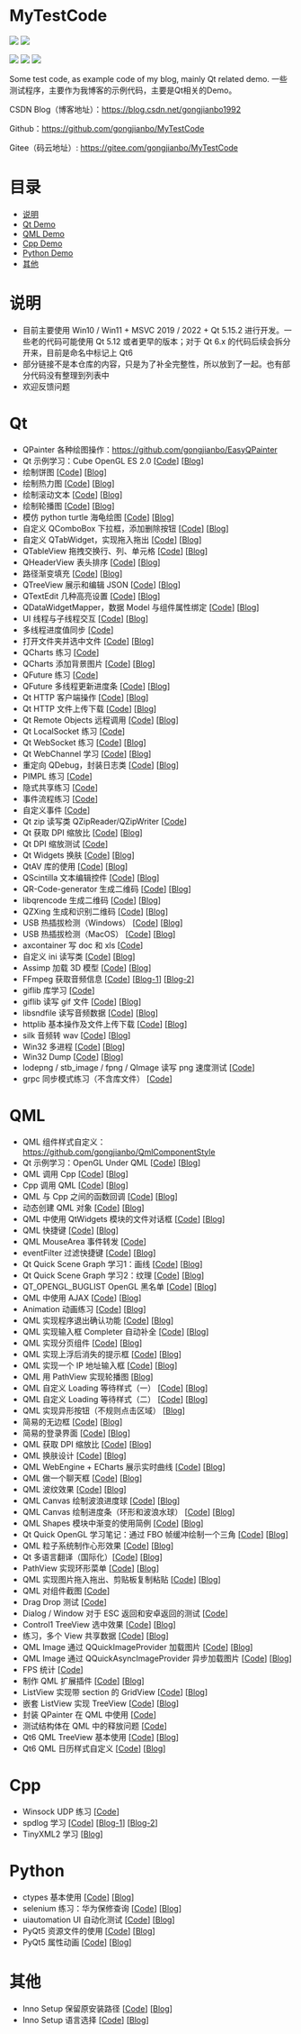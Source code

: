 # MyTestCode

![](https://img.shields.io/badge/language-Cpp/QML-orange) ![](https://img.shields.io/badge/license-Free-green)

![](https://img.shields.io/github/languages/code-size/gongjianbo/MyTestCode) ![](https://img.shields.io/github/stars/gongjianbo/MyTestCode) ![](https://img.shields.io/github/forks/gongjianbo/MyTestCode)

Some test code, as example code of my blog, mainly Qt related demo. 一些测试程序，主要作为我博客的示例代码，主要是Qt相关的Demo。

CSDN Blog（博客地址）：https://blog.csdn.net/gongjianbo1992

Github：https://github.com/gongjianbo/MyTestCode

Gitee（码云地址）: https://gitee.com/gongjianbo/MyTestCode

# 目录

- [说明](#说明)
- [Qt Demo](#Qt)
- [QML Demo](#QML)
- [Cpp Demo](#Cpp)
- [Python Demo](#Python)
- [其他](#其他)

# 说明

- 目前主要使用 Win10 / Win11 + MSVC 2019 / 2022 + Qt 5.15.2 进行开发。一些老的代码可能使用 Qt 5.12 或者更早的版本；对于 Qt 6.x 的代码后续会拆分开来，目前是命名中标记上 Qt6
- 部分链接不是本仓库的内容，只是为了补全完整性，所以放到了一起。也有部分代码没有整理到列表中
- 欢迎反馈问题

# Qt 

- QPainter 各种绘图操作：https://github.com/gongjianbo/EasyQPainter
- Qt 示例学习：Cube OpenGL ES 2.0 [[Code](./Qt/QtExampleCube/)] [[Blog](https://blog.csdn.net/gongjianbo1992/article/details/122945293)]
- 绘制饼图 [[Code](./Qt/QtPainter/)] [[Blog](https://blog.csdn.net/gongjianbo1992/article/details/100096216)]
- 绘制热力图 [[Code](./Qt/MyHeatMap/)] [[Blog](https://blog.csdn.net/gongjianbo1992/article/details/104566768)]
- 绘制滚动文本 [[Code](./Qt/ScrollLabel/)] [[Blog](https://blog.csdn.net/gongjianbo1992/article/details/106579690)]
- 绘制轮播图 [[Code](./Qt/TestQt_20211029_Swiper/)] [[Blog](https://blog.csdn.net/gongjianbo1992/article/details/121072373)]
- 模仿 python turtle 海龟绘图 [[Code](https://github.com/gongjianbo/QtTurtle)] [[Blog](https://blog.csdn.net/gongjianbo1992/article/details/112111264)]
- 自定义 QComboBox 下拉框，添加删除按钮 [[Code](./Qt/MyComboBox/)] [[Blog](https://blog.csdn.net/gongjianbo1992/article/details/106558887)]
- 自定义 QTabWidget，实现拖入拖出 [[Code](./Qt/MyTabWidget/)] [[Blog](https://blog.csdn.net/gongjianbo1992/article/details/108502299)]
- QTableView 拖拽交换行、列、单元格 [[Code](./Qt/QTableViewMoveAction/)] [[Blog](https://blog.csdn.net/gongjianbo1992/article/details/106932706)]
- QHeaderView 表头排序 [[Code](./Qt/SortHeaderView/)] [[Blog](https://blog.csdn.net/gongjianbo1992/article/details/108249292)]
- 路径渐变填充 [[Code](./Qt/PathGradient/)] [[Blog](https://blog.csdn.net/gongjianbo1992/article/details/123767575)]
- QTreeView 展示和编辑 JSON [[Code](./Qt/QJsonAndTreeView/)] [[Blog](https://blog.csdn.net/gongjianbo1992/article/details/103191023)]
- QTextEdit 几种高亮设置 [[Code](./Qt/TextEditHighlight/)] [[Blog](https://blog.csdn.net/gongjianbo1992/article/details/122527076)]
- QDataWidgetMapper，数据 Model 与组件属性绑定 [[Code](./Qt/TestQt_20200615_DataMapper/)] [[Blog](https://blog.csdn.net/gongjianbo1992/article/details/106772319)]
- UI 线程与子线程交互 [[Code](./Qt/UiAndSubThread/)] [[Blog](https://blog.csdn.net/gongjianbo1992/article/details/105171077)]
- 多线程进度值同步 [[Code](./Qt/Qt/TestQt_20240528_Progress/)] 
- 打开文件夹并选中文件 [[Code](./Qt/TestQt_20230218_ShowInFolder/)] [[Blog](https://blog.csdn.net/gongjianbo1992/article/details/129233861)]
- QCharts 练习 [[Code](./Qt/TestQt_20190907_QChartsSeries/)]
- QCharts 添加背景图片 [[Code](./Qt/TestQt_20190806_QChartsBackground/)] [[Blog](https://blog.csdn.net/gongjianbo1992/article/details/98615059)]
- QFuture 练习 [[Code](./Qt/TestQt_20200622_QFuture/)] 
- QFuture 多线程更新进度条 [[Code](./Qt/TestQt_20200625_QFuture/)] [[Blog](https://blog.csdn.net/gongjianbo1992/article/details/106957888)]
- Qt HTTP 客户端操作 [[Code](./Qt/Qt5HttpDemo/)] [[Blog](https://blog.csdn.net/gongjianbo1992/article/details/97568863)]
- Qt HTTP 文件上传下载 [[Code](./Qt/TestQt_20210807_HttpFile/)] [[Blog](https://gongjianbo1992.blog.csdn.net/article/details/119490369)]
- Qt Remote Objects 远程调用 [[Code](./Qt/QtRemoteObjects/)] [[Blog](https://blog.csdn.net/gongjianbo1992/article/details/120103289)]
- Qt LocalSocket 练习 [[Code](./Qt/TestLocalSocket/)] 
- Qt WebSocket 练习 [[Code](./Qt/QtWebSocketDemo/)] [[Blog](https://blog.csdn.net/gongjianbo1992/article/details/107306121)]
- Qt WebChannel 学习 [[Code](https://github.com/gongjianbo/QtWebCannelAndMap.git)] [[Blog](https://blog.csdn.net/gongjianbo1992/article/details/89707251)]
- 重定向 QDebug，封装日志类 [[Code](https://github.com/gongjianbo/SimpleQtLogger)] [[Blog](https://blog.csdn.net/gongjianbo1992/article/details/108030391)]
- PIMPL 练习 [[Code](./Qt/QtPimpl/)]
- 隐式共享练习 [[Code](./Qt/TestQt_20211225_SharedData/)]
- 事件流程练习 [[Code](./Qt/TestQt_20220915_EventFlow/)]
- 自定义事件 [[Code](./Qt/TestQt_20230710_CustomEvent/)]
- Qt zip 读写类 QZipReader/QZipWriter [[Code](./Qt/TestQt_20240226_QZip/)]
- Qt 获取 DPI 缩放比 [[Code](./Qt/TestQt_20231221_Dpi/)] [[Blog](https://blog.csdn.net/gongjianbo1992/article/details/135128484)]
- Qt DPI 缩放测试 [[Code](./Qt/TestQt_20230529_DpiScaleTest/)]
- Qt Widgets 换肤 [[Code](./Qt/QtSwitchSkin/)] [[Blog](https://blog.csdn.net/gongjianbo1992/article/details/106608353)]
- QtAV 库的使用 [[Code](./Qt/QtAV/)] [[Blog](https://blog.csdn.net/gongjianbo1992/article/details/94631123)]
- QScintilla 文本编辑控件 [[Code](./Qt/QScintilla/)] [[Blog](https://blog.csdn.net/gongjianbo1992/article/details/100828180)]
- QR-Code-generator 生成二维码 [[Code](./Qt/TestQt_20230711_QRCodeGen/)] [[Blog](https://blog.csdn.net/gongjianbo1992/article/details/131677203)]
- libqrencode 生成二维码 [[Code](./Qt/QtQRencodeVS2019/)] [[Blog](https://blog.csdn.net/gongjianbo1992/article/details/122422331)]
- QZXing 生成和识别二维码 [[Code](./Qt/QtQZXingVS2019/)] [[Blog](https://blog.csdn.net/gongjianbo1992/article/details/122463817)]
- USB 热插拔检测（Windows） [[Code](./Qt/DeviceHotplug_Win/)] [[Blog](https://blog.csdn.net/gongjianbo1992/article/details/128702423)]
- USB 热插拔检测（MacOS） [[Code](./Qt/DeviceHotplug_Mac/)] [[Blog](https://blog.csdn.net/gongjianbo1992/article/details/129780213)]
- axcontainer 写 doc 和 xls [[Code](./Qt/TestQt_20211012_DocXls/)]
- 自定义 ini 读写类 [[Code](./Qt/TestQt_20210425_ini/)] [[Blog](https://blog.csdn.net/gongjianbo1992/article/details/116239087)]
- Assimp 加载 3D 模型 [[Code](./Qt/TestQt_20211018_Assimp/)] [[Blog](https://blog.csdn.net/gongjianbo1992/article/details/120857151)]
- FFmpeg 获取音频信息 [[Code](./Qt/GetAudioInfo/)] [[Blog-1](https://blog.csdn.net/gongjianbo1992/article/details/109832829)] [[Blog-2](https://blog.csdn.net/gongjianbo1992/article/details/109975687)]
- giflib 库学习 [[Code](./Qt/GifLib%E6%B5%8B%E8%AF%95%E4%BB%A3%E7%A0%81/)] 
- giflib 读写 gif 文件 [[Code](https://github.com/gongjianbo/QtGifTool)] [[Blog](https://blog.csdn.net/gongjianbo1992/article/details/115449858)]
- libsndfile 读写音频数据 [[Code](./Qt/libsndfile/)] [[Blog](https://blog.csdn.net/gongjianbo1992/article/details/99678466)]
- httplib 基本操作及文件上传下载 [[Code](./Qt/TestQt_20230913_HttpLib/)] [[Blog](https://blog.csdn.net/gongjianbo1992/article/details/133075530)]
- silk 音频转 wav [[Code](./Qt/SilkToWav/)] [[Blog](https://blog.csdn.net/gongjianbo1992/article/details/110351329)]
- Win32 多进程 [[Code](./Qt/MultiProcess_Win/)] [[Blog](https://blog.csdn.net/gongjianbo1992/article/details/120030085)]
- Win32 Dump [[Code](./Qt/TestQt_20210211_Dump/)] [[Blog](https://blog.csdn.net/gongjianbo1992/article/details/113791423)]
- lodepng / stb_image / fpng / QImage 读写 png 速度测试 [[Code](./Qt/TestQt_20241017_PNG/)] 
- grpc 同步模式练习（不含库文件） [[Code](./Qt/TestQt_20240511_GRPC/)] 

# QML 

- QML 组件样式自定义：https://github.com/gongjianbo/QmlComponentStyle
- Qt 示例学习：OpenGL Under QML [[Code](./Qml/QtExampleOpenGLUnderQML/)] [[Blog](https://blog.csdn.net/gongjianbo1992/article/details/124769013)]
- QML 调用 Cpp [[Code](./Qml/QmlCallCpp2020/)] [[Blog](https://blog.csdn.net/gongjianbo1992/article/details/87965925)]
- Cpp 调用 QML [[Code](./Qml/CppCallQml2020/)] [[Blog](https://blog.csdn.net/gongjianbo1992/article/details/87965925)]
- QML 与 Cpp 之间的函数回调 [[Code](./Qml/TestQml_20220908_Callback/)] [[Blog](https://blog.csdn.net/gongjianbo1992/article/details/126769501)]
- 动态创建 QML 对象 [[Code](./Qml/TestQml_20201118_createComponent/)] [[Blog](https://blog.csdn.net/gongjianbo1992/article/details/109800614)]
- QML 中使用 QtWidgets 模块的文件对话框 [[Code](./Qml/FileDialogWrap/)] [[Blog](https://blog.csdn.net/gongjianbo1992/article/details/128521716)]
- QML 快捷键 [[Code](./Qml/TestQml_20210517_ShortcutKey/)] [[Blog](https://blog.csdn.net/gongjianbo1992/article/details/116954979)]
- QML MouseArea 事件转发 [[Code](./Qml/TestQml_20240424_MouseForward/)] 
- eventFilter 过滤快捷键 [[Code](./Qml/KeysFilter/)] [[Blog](https://blog.csdn.net/gongjianbo1992/article/details/116954979)]
- Qt Quick Scene Graph 学习1：画线 [[Code](./Qml/LearnQSG_20210614_Line/)] [[Blog](https://blog.csdn.net/gongjianbo1992/article/details/117923933)]
- Qt Quick Scene Graph 学习2：纹理 [[Code](./Qml/LearnQSG_20210624_Texture/)] [[Blog](https://blog.csdn.net/gongjianbo1992/article/details/118257844)]
- QT_OPENGL_BUGLIST OpenGL 黑名单 [[Code](./Qml/OpenGLBlackList/)] [[Blog](https://blog.csdn.net/gongjianbo1992/article/details/125400723)]
- QML 中使用 AJAX [[Code](./Qml/QmlAjax/)] [[Blog](https://blog.csdn.net/gongjianbo1992/article/details/108923476)]
- Animation 动画练习 [[Code](./Qml/QmlAnimation/)] [[Blog](https://blog.csdn.net/gongjianbo1992/article/details/102135779)]
- QML 实现程序退出确认功能 [[Code](./Qml/QmlCloseEvent/)] [[Blog](https://blog.csdn.net/gongjianbo1992/article/details/108270551)]
- QML 实现输入框 Completer 自动补全 [[Code](./Qml/QmlCompleter/)] [[Blog](https://blog.csdn.net/gongjianbo1992/article/details/122569547)]
- QML 实现分页组件 [[Code](./Qml/QmlPagination/)] [[Blog](https://blog.csdn.net/gongjianbo1992/article/details/111820528)]
- QML 实现上浮后消失的提示框 [[Code](./Qml/TestQml_20240622_Toast/)] [[Blog](https://blog.csdn.net/gongjianbo1992/article/details/139891612)]
- QML 实现一个 IP 地址输入框 [[Code](./Qml/TestQml_20210717_IpInput/)] [[Blog](https://blog.csdn.net/gongjianbo1992/article/details/118860100)]
- QML 用 PathView 实现轮播图 [[Blog](https://blog.csdn.net/gongjianbo1992/article/details/103517663)]
- QML 自定义 Loading 等待样式（一） [[Code](https://github.com/gongjianbo/QmlComponentStyle)] [[Blog](https://blog.csdn.net/gongjianbo1992/article/details/112748866)]
- QML 自定义 Loading 等待样式（二） [[Code](https://github.com/gongjianbo/QmlComponentStyle)] [[Blog](https://gongjianbo1992.blog.csdn.net/article/details/122824084)]
- QML 实现异形按钮（不规则点击区域） [[Blog](https://gongjianbo1992.blog.csdn.net/article/details/123002716)]
- 简易的无边框 [[Code](./Qml/QmlFramelessWindow/)] [[Blog](https://blog.csdn.net/gongjianbo1992/article/details/109708951)]
- 简易的登录界面 [[Code](./Qml/QmlLoginPage/)] [[Blog](https://blog.csdn.net/gongjianbo1992/article/details/102753985)]
- QML 获取 DPI 缩放比 [[Code](./Qml/TestQml_20231221_Dpi/)] [[Blog](https://blog.csdn.net/gongjianbo1992/article/details/135128484)]
- QML 换肤设计 [[Code](./Qml/QmlSkin/)] [[Blog](https://blog.csdn.net/gongjianbo1992/article/details/124080543)]
- QML WebEngine + ECharts 展示实时曲线 [[Code](./Qml/QmlWebEngineECharts/)] [[Blog](https://blog.csdn.net/gongjianbo1992/article/details/108778548)]
- QML 做一个聊天框 [[Code](./Qml/TalkList/)] [[Blog](https://blog.csdn.net/gongjianbo1992/article/details/115410423)]
- QML 波纹效果 [[Code](./Qml/TestQml_20191128_Wave/)] [[Blog](https://blog.csdn.net/gongjianbo1992/article/details/117639209)]
- QML Canvas 绘制波浪进度球 [[Code](./Qml/TestQml_20210310_Wave/)] [[Blog](https://blog.csdn.net/gongjianbo1992/article/details/114684010)]
- QML Canvas 绘制进度条（环形和波浪水球） [[Code](./Qml/TestQml_20220210_ProgressBar/)] [[Blog](https://blog.csdn.net/gongjianbo1992/article/details/122870986)]
- QML Shapes 模块中渐变的使用简例 [[Code](./Qml/TestQml_20220412_ShapeGradient/)] [[Blog](https://gongjianbo1992.blog.csdn.net/article/details/124137788)]
- Qt Quick OpenGL 学习笔记：通过 FBO 帧缓冲绘制一个三角 [[Code](./Qml/TestQml_20200128_FBO/)] [[Blog](https://blog.csdn.net/gongjianbo1992/article/details/104107692)]
- QML 粒子系统制作心形效果 [[Code](./Qml/TestQml_20200521_Love/)] [[Blog](https://blog.csdn.net/gongjianbo1992/article/details/106256286)]
- Qt 多语言翻译（国际化）[[Code](./Qml/TestQml_20211215_Translator/)] [[Blog](https://blog.csdn.net/gongjianbo1992/article/details/122014168)]
- PathView 实现环形菜单 [[Code](./Qml/TestQml_20220313_PathView/)] [[Blog](https://blog.csdn.net/gongjianbo1992/article/details/123465756)]
- QML 实现图片拖入拖出、剪贴板复制粘贴 [[Code](./Qml/TestQml_20221125_CopyPaste/)] [[Blog](https://blog.csdn.net/gongjianbo1992/article/details/128058766)]
- QML 对组件截图 [[Code](./Qml/TestQml_20240905_GrabImage/)] 
- Drag Drop 测试 [[Code](./Qml/TestQml_20240305_DragDrop/)] 
- Dialog / Window 对于 ESC 返回和安卓返回的测试 [[Code](./Qml/TestQml_20240725_Dialog/)]
- Control1 TreeView 选中效果 [[Code](./Qml/TestQml_20221120_TreeSelection/)] [[Blog](https://blog.csdn.net/gongjianbo1992/article/details/127956454)]
- 练习，多个 View 共享数据 [[Code](./Qml/TestQml_20220709_CommonData/)] [[Blog](https://blog.csdn.net/gongjianbo1992/article/details/125712442)]
- QML Image 通过 QQuickImageProvider 加载图片 [[Code](./Qml/TestQml_20221225_ImageProvider/)] [[Blog](https://blog.csdn.net/gongjianbo1992/article/details/128439262)]
- QML Image 通过 QQuickAsyncImageProvider 异步加载图片 [[Code](./Qml/TestQml_20240118_AsyncImageProvider/)] [[Blog](https://blog.csdn.net/gongjianbo1992/article/details/135691893)]
- FPS 统计 [[Code](./Qml/TestQml_20230211_QmlFps/)]
- 制作 QML 扩展插件 [[Code](https://github.com/gongjianbo/QmlExtensionPlugin)] [[Blog](https://blog.csdn.net/gongjianbo1992/article/details/104079885)]
- ListView 实现带 section 的 GridView [[Code](./Qml/TestQml_20240205_SectionGrid/)] [[Blog](https://blog.csdn.net/gongjianbo1992/article/details/136039983)]
- 嵌套 ListView 实现 TreeView [[Code](https://github.com/gongjianbo/QmlTreeView)] [[Blog](https://blog.csdn.net/gongjianbo1992/article/details/90575519)]
- 封装 QPainter 在 QML 中使用 [[Code](https://github.com/gongjianbo/QmlPainter)] 
- 测试结构体在 QML 中的释放问题 [[Code](./Qml/TestQml_20240823_Struct/)]
- Qt6 QML TreeView 基本使用 [[Code](./Qml/TestQml_20220422_Qt6TreeView/)] [[Blog](https://blog.csdn.net/gongjianbo1992/article/details/124373674)]
- Qt6 QML 日历样式自定义 [[Code](./Qml/TestQml_20220416_Qt6Calendar/)] [[Blog](https://blog.csdn.net/gongjianbo1992/article/details/124212915)]

# Cpp 

- Winsock UDP 练习 [[Code](./Cpp/TestWinsock/)] 
- spdlog 学习 [[Code](./Cpp/spdlog/)] [[Blog-1](https://blog.csdn.net/gongjianbo1992/article/details/113279632)] [[Blog-2](https://blog.csdn.net/gongjianbo1992/article/details/112797764)]
- TinyXML2 学习 [[Blog](https://blog.csdn.net/gongjianbo1992/article/details/107947647)]

# Python 

- ctypes 基本使用 [[Code](./Py/TestPy_20210617_ctypes/)] [[Blog](https://gongjianbo1992.blog.csdn.net/article/details/118019271)]
- selenium 练习：华为保修查询 [[Code](./Py/HuaweiQuery/)] [[Blog](https://gongjianbo1992.blog.csdn.net/article/details/119878883)]
- uiautomation UI 自动化测试 [[Code](./Py/UIAutoTest/)] [[Blog](https://gongjianbo1992.blog.csdn.net/article/details/121895644)]
- PyQt5 资源文件的使用 [[Code](./Py/TestPy_20210628_PyQtQrc/)] [[Blog](https://gongjianbo1992.blog.csdn.net/article/details/105361880)]
- PyQt5 属性动画 [[Code](./Py/PyQt%E5%B1%9E%E6%80%A7%E5%8A%A8%E7%94%BB/)] [[Blog](https://gongjianbo1992.blog.csdn.net/article/details/107052036)]

# 其他 

- Inno Setup 保留原安装路径 [[Code](./Other/InnoSetup%E4%BF%9D%E7%95%99%E5%8E%9F%E5%AE%89%E8%A3%85%E8%B7%AF%E5%BE%84.iss)] [[Blog](https://blog.csdn.net/gongjianbo1992/article/details/120211915)]
- Inno Setup 语言选择 [[Code](./Other/InnoSetup%E8%AF%AD%E8%A8%80%E9%80%89%E6%8B%A9.iss)] [[Blog](https://blog.csdn.net/gongjianbo1992/article/details/122119957)]
